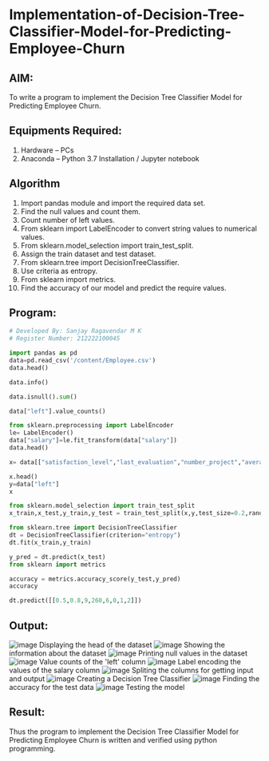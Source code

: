 # Implementation-of-Decision-Tree-Classifier-Model-for-Predicting-Employee-Churn

## AIM:
To write a program to implement the Decision Tree Classifier Model for Predicting Employee Churn.

## Equipments Required:
1. Hardware – PCs
2. Anaconda – Python 3.7 Installation / Jupyter notebook

## Algorithm
1. Import pandas module and import the required data set.
2. Find the null values and count them.
3. Count number of left values.
4. From sklearn import LabelEncoder to convert string values to numerical values.
5. From sklearn.model_selection import train_test_split.
6. Assign the train dataset and test dataset.
7. From sklearn.tree import DecisionTreeClassifier.
8. Use criteria as entropy.
9. From sklearn import metrics.
10. Find the accuracy of our model and predict the require values.


## Program:
```py
# Developed By: Sanjay Ragavendar M K
# Register Number: 212222100045
```
```py
import pandas as pd
data=pd.read_csv('/content/Employee.csv')
data.head()
```
```py
data.info()
```
```py
data.isnull().sum()
```
```py
data["left"].value_counts()
```
```py
from sklearn.preprocessing import LabelEncoder
le= LabelEncoder()
data["salary"]=le.fit_transform(data["salary"])
data.head()
```
```py
x= data[["satisfaction_level","last_evaluation","number_project","average_montly_hours","time_spend_company","Work_accident","promotion_last_5years","salary"]]

x.head()
y=data["left"]
x
```
```py
from sklearn.model_selection import train_test_split
x_train,x_test,y_train,y_test = train_test_split(x,y,test_size=0.2,random_state = 100)
```
```py
from sklearn.tree import DecisionTreeClassifier
dt = DecisionTreeClassifier(criterion="entropy")
dt.fit(x_train,y_train)
```
```py
y_pred = dt.predict(x_test)
from sklearn import metrics
```
```py
accuracy = metrics.accuracy_score(y_test,y_pred)
accuracy
```
```py
dt.predict([[0.5,0.8,9,260,6,0,1,2]])
```
## Output:
![image](https://github.com/SanjayRagavendar/Implementation-of-Decision-Tree-Classifier-Model-for-Predicting-Employee-Churn/assets/91368803/3f51738f-2f17-447d-bfc1-39d77cd4b552)
Displaying the head of the dataset
![image](https://github.com/SanjayRagavendar/Implementation-of-Decision-Tree-Classifier-Model-for-Predicting-Employee-Churn/assets/91368803/d3430e04-f0c7-40a6-85e6-4947ee772aa3)
Showing the information about the dataset
![image](https://github.com/SanjayRagavendar/Implementation-of-Decision-Tree-Classifier-Model-for-Predicting-Employee-Churn/assets/91368803/25173940-80b0-469d-bdc1-b70b1cf4b08b)
Printing null values in the dataset
![image](https://github.com/SanjayRagavendar/Implementation-of-Decision-Tree-Classifier-Model-for-Predicting-Employee-Churn/assets/91368803/ace51178-288a-446b-a72c-54b1d6f86646)
Value counts of the 'left' column
![image](https://github.com/SanjayRagavendar/Implementation-of-Decision-Tree-Classifier-Model-for-Predicting-Employee-Churn/assets/91368803/5bc42d5a-20e2-4615-92d4-0ea565350605)
Label encoding the values of the salary column
![image](https://github.com/SanjayRagavendar/Implementation-of-Decision-Tree-Classifier-Model-for-Predicting-Employee-Churn/assets/91368803/acdc3d89-f6ce-496c-877e-0b24533bfa19)
Spliting the columns for getting input and output
![image](https://github.com/SanjayRagavendar/Implementation-of-Decision-Tree-Classifier-Model-for-Predicting-Employee-Churn/assets/91368803/0018c2a7-1865-40fa-b475-a7ef66ab1ebf)
Creating a Decision Tree Classifier
![image](https://github.com/SanjayRagavendar/Implementation-of-Decision-Tree-Classifier-Model-for-Predicting-Employee-Churn/assets/91368803/f95b7db4-0466-4dba-8baf-2aab8da853d6)
Finding the accuracy for the test data
![image](https://github.com/SanjayRagavendar/Implementation-of-Decision-Tree-Classifier-Model-for-Predicting-Employee-Churn/assets/91368803/a3db2839-d644-4edf-b002-d0bb1b2bf0f9)
Testing the model
## Result:
Thus the program to implement the  Decision Tree Classifier Model for Predicting Employee Churn is written and verified using python programming.
